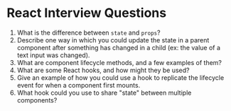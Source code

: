 # React Interview Questions

1. What is the difference between `state` and `props`?
2. Describe one way in which you could update the state in a parent component after something has changed in a child (ex: the value of a text input was changed).
3. What are component lifecycle methods, and a few examples of them?
4. What are some React hooks, and how might they be used?
5. Give an example of how you could use a hook to replicate the lifecycle event for when a component first mounts.
6. What hook could you use to share "state" between multiple components?
